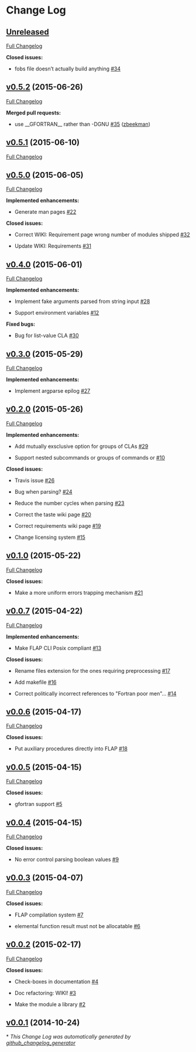 # Change Log

## [Unreleased](https://github.com/szaghi/FLAP/tree/HEAD)

[Full Changelog](https://github.com/szaghi/FLAP/compare/v0.5.2...HEAD)

**Closed issues:**

- fobs file doesn’t actually build anything [\#34](https://github.com/szaghi/FLAP/issues/34)

## [v0.5.2](https://github.com/szaghi/FLAP/tree/v0.5.2) (2015-06-26)

[Full Changelog](https://github.com/szaghi/FLAP/compare/v0.5.1...v0.5.2)

**Merged pull requests:**

- use \_\_GFORTRAN\_\_ rather than -DGNU [\#35](https://github.com/szaghi/FLAP/pull/35) ([zbeekman](https://github.com/zbeekman))

## [v0.5.1](https://github.com/szaghi/FLAP/tree/v0.5.1) (2015-06-10)

[Full Changelog](https://github.com/szaghi/FLAP/compare/v0.5.0...v0.5.1)

## [v0.5.0](https://github.com/szaghi/FLAP/tree/v0.5.0) (2015-06-05)

[Full Changelog](https://github.com/szaghi/FLAP/compare/v0.4.0...v0.5.0)

**Implemented enhancements:**

- Generate man pages [\#22](https://github.com/szaghi/FLAP/issues/22)

**Closed issues:**

- Correct WIKI: Requirement page wrong number of modules shipped [\#32](https://github.com/szaghi/FLAP/issues/32)

- Update WIKI: Requirements [\#31](https://github.com/szaghi/FLAP/issues/31)

## [v0.4.0](https://github.com/szaghi/FLAP/tree/v0.4.0) (2015-06-01)

[Full Changelog](https://github.com/szaghi/FLAP/compare/v0.3.0...v0.4.0)

**Implemented enhancements:**

- Implement fake arguments parsed from string input [\#28](https://github.com/szaghi/FLAP/issues/28)

- Support environment variables [\#12](https://github.com/szaghi/FLAP/issues/12)

**Fixed bugs:**

- Bug for list-value CLA [\#30](https://github.com/szaghi/FLAP/issues/30)

## [v0.3.0](https://github.com/szaghi/FLAP/tree/v0.3.0) (2015-05-29)

[Full Changelog](https://github.com/szaghi/FLAP/compare/v0.2.0...v0.3.0)

**Implemented enhancements:**

- Implement argparse epilog [\#27](https://github.com/szaghi/FLAP/issues/27)

## [v0.2.0](https://github.com/szaghi/FLAP/tree/v0.2.0) (2015-05-26)

[Full Changelog](https://github.com/szaghi/FLAP/compare/v0.1.0...v0.2.0)

**Implemented enhancements:**

- Add mutually exsclusive option for groups of CLAs [\#29](https://github.com/szaghi/FLAP/issues/29)

- Support nested subcommands or groups of commands or [\#10](https://github.com/szaghi/FLAP/issues/10)

**Closed issues:**

- Travis issue  [\#26](https://github.com/szaghi/FLAP/issues/26)

- Bug when parsing? [\#24](https://github.com/szaghi/FLAP/issues/24)

- Reduce the number cycles when parsing [\#23](https://github.com/szaghi/FLAP/issues/23)

- Correct the taste wiki page [\#20](https://github.com/szaghi/FLAP/issues/20)

- Correct requirements wiki page [\#19](https://github.com/szaghi/FLAP/issues/19)

- Change licensing system [\#15](https://github.com/szaghi/FLAP/issues/15)

## [v0.1.0](https://github.com/szaghi/FLAP/tree/v0.1.0) (2015-05-22)

[Full Changelog](https://github.com/szaghi/FLAP/compare/v0.0.7...v0.1.0)

**Closed issues:**

- Make a more uniform errors trapping mechanism [\#21](https://github.com/szaghi/FLAP/issues/21)

## [v0.0.7](https://github.com/szaghi/FLAP/tree/v0.0.7) (2015-04-22)

[Full Changelog](https://github.com/szaghi/FLAP/compare/v0.0.6...v0.0.7)

**Implemented enhancements:**

- Make FLAP CLI Posix compliant [\#13](https://github.com/szaghi/FLAP/issues/13)

**Closed issues:**

- Rename files extension for the ones requiring preprocessing [\#17](https://github.com/szaghi/FLAP/issues/17)

- Add makefile [\#16](https://github.com/szaghi/FLAP/issues/16)

- Correct politically incorrect references to "Fortran poor men"... [\#14](https://github.com/szaghi/FLAP/issues/14)

## [v0.0.6](https://github.com/szaghi/FLAP/tree/v0.0.6) (2015-04-17)

[Full Changelog](https://github.com/szaghi/FLAP/compare/v0.0.5...v0.0.6)

**Closed issues:**

- Put auxiliary procedures directly into FLAP [\#18](https://github.com/szaghi/FLAP/issues/18)

## [v0.0.5](https://github.com/szaghi/FLAP/tree/v0.0.5) (2015-04-15)

[Full Changelog](https://github.com/szaghi/FLAP/compare/v0.0.4...v0.0.5)

**Closed issues:**

- gfortran support [\#5](https://github.com/szaghi/FLAP/issues/5)

## [v0.0.4](https://github.com/szaghi/FLAP/tree/v0.0.4) (2015-04-15)

[Full Changelog](https://github.com/szaghi/FLAP/compare/v0.0.3...v0.0.4)

**Closed issues:**

- No error control parsing boolean values [\#9](https://github.com/szaghi/FLAP/issues/9)

## [v0.0.3](https://github.com/szaghi/FLAP/tree/v0.0.3) (2015-04-07)

[Full Changelog](https://github.com/szaghi/FLAP/compare/v0.0.2...v0.0.3)

**Closed issues:**

- FLAP compilation system [\#7](https://github.com/szaghi/FLAP/issues/7)

- elemental function result must not be allocatable [\#6](https://github.com/szaghi/FLAP/issues/6)

## [v0.0.2](https://github.com/szaghi/FLAP/tree/v0.0.2) (2015-02-17)

[Full Changelog](https://github.com/szaghi/FLAP/compare/v0.0.1...v0.0.2)

**Closed issues:**

- Check-boxes in documentation [\#4](https://github.com/szaghi/FLAP/issues/4)

- Doc refactoring: WIKI! [\#3](https://github.com/szaghi/FLAP/issues/3)

- Make the module a library [\#2](https://github.com/szaghi/FLAP/issues/2)

## [v0.0.1](https://github.com/szaghi/FLAP/tree/v0.0.1) (2014-10-24)



\* *This Change Log was automatically generated by [github_changelog_generator](https://github.com/skywinder/Github-Changelog-Generator)*